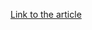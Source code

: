 [Link to the article](https://www.cisa.gov/news-events/alerts/2025/09/23/cisa-releases-advisory-lessons-learned-incident-response-engagement)
